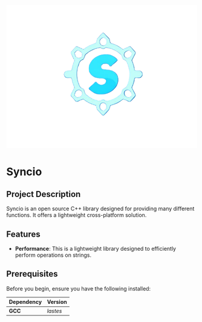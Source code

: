 <h1 align="center">
<picture>
    <picture>
        <source media="(prefers-color-scheme: dark)" srcset="./assets/logo.png">
        <img src="./assets/logo.png">
    </picture>
</h1>

# Syncio

## Project Description

Syncio is an open source C++ library designed for providing many different functions.
It offers a lightweight cross-platform solution.

## Features

<!-- - **Cross-Language compatibility**: This library can be utilized in both C and C++. -->

- **Performance**: This is a lightweight library designed to efficiently perform operations on strings.

## Prerequisites

Before you begin, ensure you have the following installed:

| Dependency | Version |
| :--- | :--- |
| **GCC** | *lastes* |
